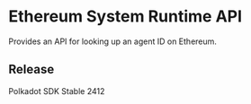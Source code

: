 # Ethereum System Runtime API

Provides an API for looking up an agent ID on Ethereum.


## Release

Polkadot SDK Stable 2412
